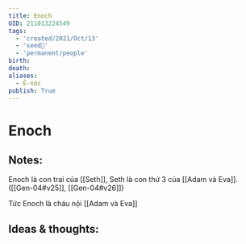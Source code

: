 ```yaml
---
title: Enoch
UID: 211013224549
tags:
  - 'created/2021/Oct/13'
  - 'seed🥜'
  - 'permanent/people'
birth: 
death: 
aliases:
  - Ê-nóc
publish: True
---
```

# Enoch

## Notes:
Enoch là con trai của [[Seth]], Seth là con thứ 3 của [[Adam và Eva]]. ([[Gen-04#v25]], [[Gen-04#v26]])

Tức Enoch là cháu nội [[Adam và Eva]]

## Ideas & thoughts:
